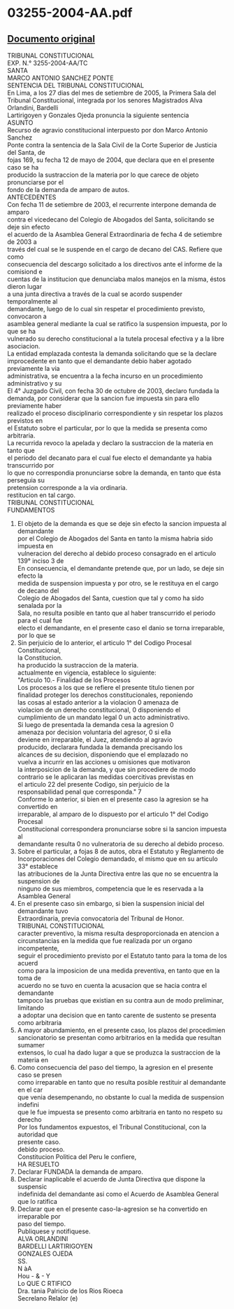 
03255-2004-AA.pdf
=================
  
[Documento original](https://tc.gob.pe/jurisprudencia/2005/03255-2004-AA.pdf)  
---  
TRIBUNAL CONSTITUCIONAL  
EXP. N.° 3255-2004-AA/TC  
SANTA  
MARCO ANTONIO SANCHEZ PONTE  
SENTENCIA DEL TRIBUNAL CONSTITUCIONAL  
En Lima, a los 27 dias del mes de setiembre de 2005, la Primera Sala del  
Tribunal Constitucional, integrada por los senores Magistrados Alva Orlandini, Bardelli  
Lartirigoyen y Gonzales Ojeda pronuncia la siguiente sentencia  
ASUNTO  
Recurso de agravio constitucional interpuesto por don Marco Antonio Sanchez  
Ponte contra la sentencia de la Sala Civil de la Corte Superior de Justicia del Santa, de  
fojas 169, su fecha 12 de mayo de 2004, que declara que en el presente caso se ha  
producido la sustraccion de la materia por lo que carece de objeto pronunciarse por el  
fondo de la demanda de amparo de autos.  
ANTECEDENTES  
Con fecha 11 de setiembre de 2003, el recurrente interpone demanda de amparo  
contra el vicedecano del Colegio de Abogados del Santa, solicitando se deje sin efecto  
el acuerdo de la Asamblea General Extraordinaria de fecha 4 de setiembre de 2003 a  
través del cual se le suspende en el cargo de decano del CAS. Refiere que como  
consecuencia del descargo solicitado a los directivos ante el informe de la comisiond e  
cuentas de la institucion que denunciaba malos manejos en la misma, éstos dieron lugar  
a una junta directiva a través de la cual se acordo suspender temporalmente al  
demandante, luego de lo cual sin respetar el procedimiento previsto, convocaron a  
asamblea general mediante la cual se ratifico la suspension impuesta, por lo que se ha  
vulnerado su derecho constitucional a la tutela procesal efectiva y a la libre asociacion.  
La entidad emplazada contesta la demanda solicitando que se la declare  
improcedente en tanto que el demandante debio haber agotado previamente la via  
administrativa, se encuentra a la fecha incurso en un procedimiento administrativo y su  
El 4° Juzgado Civil, con fecha 30 de octubre de 2003, declaro fundada la  
demanda, por considerar que la sancion fue impuesta sin para ello previamente haber  
realizado el proceso disciplinario correspondiente y sin respetar los plazos previstos en  
el Estatuto sobre el particular, por lo que la medida se presenta como arbitraria.  
La recurrida revoco la apelada y declaro la sustraccion de la materia en tanto que  
el periodo del decanato para el cual fue electo el demandante ya habia transcurrido por  
lo que no correspondia pronunciarse sobre la demanda, en tanto que ésta perseguia su  
pretension corresponde a la via ordinaria.  
restitucion en tal cargo.  
TRIBUNAL CONSTITUCIONAL  
FUNDAMENTOS  
1. El objeto de la demanda es que se deje sin efecto la sancion impuesta al demandante  
por el Colegio de Abogados del Santa en tanto la misma habria sido impuesta en  
vulneracion del derecho al debido proceso consagrado en el articulo 139° inciso 3 de  
En consecuencia, el demandante pretende que, por un lado, se deje sin efecto la  
medida de suspension impuesta y por otro, se le restituya en el cargo de decano del  
Colegio de Abogados del Santa, cuestion que tal y como ha sido senalada por la  
Sala, no resulta posible en tanto que al haber transcurrido el periodo para el cual fue  
electo el demandante, en el presente caso el danio se torna irreparable, por lo que se  
2. Sin perjuicio de lo anterior, el articulo 1° del Codigo Procesal Constitucional,  
la Constitucion.  
ha producido la sustraccion de la materia.  
actualmente en vigencia, establece lo siguiente:  
"Articulo 10.- Finalidad de los Procesos  
Los procesos a los que se refiere el presente titulo tienen por  
finalidad proteger los derechos constitucionales, reponiendo  
las cosas al estado anterior a la violacion 0 amenaza de  
violacion de un derecho constitucional, 0 disponiendo el  
cumplimiento de un mandato legal 0 un acto administrativo.  
Si luego de presentada la demanda cesa la agresion 0  
amenaza por decision voluntaria del agresor, 0 si ella  
deviene en irreparable, el Juez, atendiendo al agravio  
producido, declarara fundada la demanda precisando los  
alcances de su decision, disponiendo que el emplazado no  
vuelva a incurrir en las acciones u omisiones que motivaron  
la interposicion de la demanda, y que sin procediere de modo  
contrario se le aplicaran las medidas coercitivas previstas en  
el articulo 22 del presente Codigo, sin perjuicio de la  
responsabilidad penal que corresponda." 7  
Conforme lo anterior, si bien en el presente caso la agresion se ha convertido en  
irreparable, al amparo de lo dispuesto por el articulo 1° del Codigo Procesal  
Constitucional correspondera pronunciarse sobre si la sancion impuesta al  
demandante resulta 0 no vulneratoria de su derecho al debido proceso.  
3. Sobre el particular, a fojas 8 de autos, obra el Estatuto y Reglamento de  
Incorporaciones del Colegio demandado, el mismo que en su articulo 33° establece  
las atribuciones de la Junta Directiva entre las que no se encuentra la suspension de  
ninguno de sus miembros, competencia que le es reservada a la Asamblea General  
4. En el presente caso sin embargo, si bien la suspension inicial del demandante tuvo  
Extraordinaria, previa convocatoria del Tribunal de Honor.  
TRIBUNAL CONSTITUCIONAL  
caracter preventivo, la misma resulta desproporcionada en atencion a  
circunstancias en la medida que fue realizada por un organo incompetente,  
seguir el procedimiento previsto por el Estatuto tanto para la toma de los acuerd  
como para la imposicion de una medida preventiva, en tanto que en la toma de  
acuerdo no se tuvo en cuenta la acusacion que se hacia contra el demandante  
tampoco las pruebas que existian en su contra aun de modo preliminar, limitando  
a adoptar una decision que en tanto carente de sustento se presenta como arbitraria  
5. A mayor abundamiento, en el presente caso, los plazos del procedimien  
sancionatorio se presentan como arbitrarios en la medida que resultan sumamer  
extensos, lo cual ha dado lugar a que se produzca la sustraccion de la materia en  
6. Como consecuencia del paso del tiempo, la agresion en el presente caso se presen  
como irreparable en tanto que no resulta posible restituir al demandante en el car  
que venia desempenando, no obstante lo cual la medida de suspension indefini  
que le fue impuesta se presento como arbitraria en tanto no respeto su derecho  
Por los fundamentos expuestos, el Tribunal Constitucional, con la autoridad que  
presente caso.  
debido proceso.  
Constitucion Politica del Peru le confiere,  
HA RESUELTO  
1. Declarar FUNDADA la demanda de amparo.  
2. Declarar inaplicable el acuerdo de Junta Directiva que dispone la suspensic  
indefinida del demandante asi como el Acuerdo de Asamblea General que lo ratifica  
3. Declarar que en el presente caso-la-agresion se ha convertido en irreparable por  
paso del tiempo.  
Publiquese y notifiquese.  
ALVA ORLANDINI  
BARDELLI LARTIRIGOYEN  
GONZALES OJEDA  
SS.  
N àA  
Hou - & - Y  
Lo QUE C RTIFICO  
Dra. tania Palricio de los Rios Rioeca  
Secrelano Relalor (e)